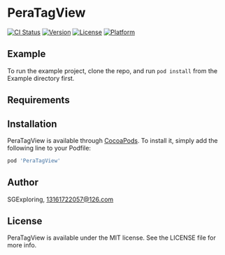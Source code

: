 # PeraTagView

[![CI Status](https://img.shields.io/travis/SGExploring/PeraTagView.svg?style=flat)](https://travis-ci.org/SGExploring/PeraTagView)
[![Version](https://img.shields.io/cocoapods/v/PeraTagView.svg?style=flat)](https://cocoapods.org/pods/PeraTagView)
[![License](https://img.shields.io/cocoapods/l/PeraTagView.svg?style=flat)](https://cocoapods.org/pods/PeraTagView)
[![Platform](https://img.shields.io/cocoapods/p/PeraTagView.svg?style=flat)](https://cocoapods.org/pods/PeraTagView)

## Example

To run the example project, clone the repo, and run `pod install` from the Example directory first.

## Requirements

## Installation

PeraTagView is available through [CocoaPods](https://cocoapods.org). To install
it, simply add the following line to your Podfile:

```ruby
pod 'PeraTagView'
```

## Author

SGExploring, 13161722057@126.com

## License

PeraTagView is available under the MIT license. See the LICENSE file for more info.
